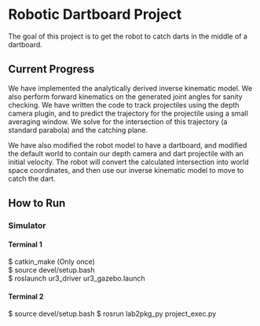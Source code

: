 # Robotic Dartboard Project
The goal of this project is to get the robot to catch darts in the middle of a dartboard.

## Current Progress
We have implemented the analytically derived inverse kinematic model. We also perform forward kinematics on the generated joint angles for sanity checking. We have written the code to track projectiles using the depth camera plugin, and to predict the trajectory for the projectile using a small averaging window. We solve for the intersection of this trajectory (a standard parabola) and the catching plane.

We have also modified the robot model to have a dartboard, and modified the default world to contain our depth camera and dart projectile with an initial velocity. The robot will convert the calculated intersection into world space coordinates, and then use our inverse kinematic model to move to catch the dart.

## How to Run
### Simulator

#### Terminal 1
$ catkin_make  (Only once)  
$ source devel/setup.bash  
$ roslaunch ur3_driver ur3_gazebo.launch  

#### Terminal 2
$ source devel/setup.bash
$ rosrun lab2pkg_py project_exec.py  
